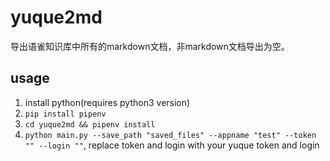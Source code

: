 # yuque2md
导出语雀知识库中所有的markdown文档，非markdown文档导出为空。

## usage
1. install python(requires python3 version)
2. `pip install pipenv`
3. `cd yuque2md && pipenv install`
4. `python main.py --save_path "saved_files" --appname "test" --token "" --login ""`,
 replace token and login with your yuque token and login